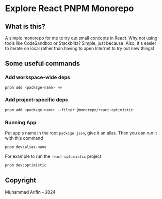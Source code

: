 # Explore React PNPM Monorepo

## What is this?
A simple monorepo for me to try out small concepts in React. Why not using tools like CodeSandbox or Stackblitz? Simple, just because.
Also, it's easier to iterate on local rather than having to open Internet to try out new things!

## Some useful commands

### Add workspace-wide deps
```bash
pnpm add <package-name> -w
```

### Add project-specific deps
```bash
pnpm add <package-name> --filter @monorepo/react-optimistic
```

### Running App
Put app's name in the root `package.json`, give it an alias. Then you can run it with this command
```bash
pnpm dev:alias-name
```

For example to run the `react-optimistic` project
```bash
pnpm dev:optimistic
```

## Copyright
Muhammad Arifin - 2024

